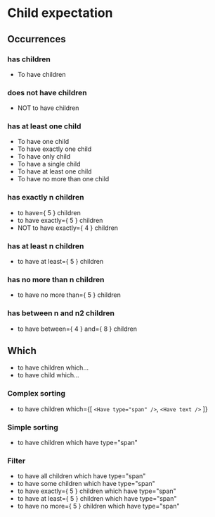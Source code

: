 # Child expectation

## Occurrences

### has children

- To have children

### does not have children

- NOT to have children

### has at least one child

- To have one child
- To have exactly one child
- To have only child
- To have a single child
- To have at least one child
- To have no more than one child

### has exactly n children

- to have={ 5 } children
- to have exactly={ 5 } children
- NOT to have exactly={ 4 } children

### has at least n children

- to have at least={ 5 } children

### has no more than n children

- to have no more than={ 5 } children

### has between n and n2 children

- to have between={ 4 } and={ 8 } children

## Which

- to have children which...
- to have child which...

### Complex sorting

- to have children which={[ `<Have type="span" />`, `<Have text />` ]}

### Simple sorting

- to have children which have type="span"

### Filter

- to have all children which have type="span"
- to have some children which have type="span"
- to have exactly={ 5 } children which have type="span"
- to have at least={ 5 } children which have type="span"
- to have no more={ 5 } children which have type="span"

